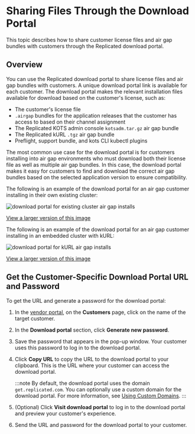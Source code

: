 # Sharing Files Through the Download Portal

This topic describes how to share customer license files and air gap bundles with customers through the Replicated download portal.

## Overview

You can use the Replicated download portal to share license files and air gap bundles with customers. A unique download portal link is available for each customer. The download portal makes the relevant installation files available for download based on the customer's license, such as:
* The customer's license file
* `.airgap` bundles for the application releases that the customer has access to based on their channel assignment
* The Replicated KOTS admin console `kotsadm.tar.gz` air gap bundle
* The Replicated kURL `.tgz` air gap bundle
* Preflight, support bundle, and kots CLI kubectl plugins

The most common use case for the download portal is for customers installing into air gap environments who must download both their license file as well as multiple air gap bundles. In this case, the download portal makes it easy for customers to find and download the correct air gap bundles based on the selected application version to ensure compatibility.

The following is an example of the download portal for an air gap customer installing in their own existing cluster:

![download portal for existing cluster air gap installs](/images/download-portal-existing-cluster.png)

[View a larger version of this image](/images/download-portal-existing-cluster.png)

The following is an example of the download portal for an air gap customer installing in an embedded cluster with kURL:

![download portal for kURL air gap installs](/images/download-portal-kurl.png)

[View a larger version of this image](/images/download-portal-kurl.png)

## Get the Customer-Specific Download Portal URL and Password

To get the URL and generate a password for the download portal:

1. In the [vendor portal](https://vendor.replicated.com), on the **Customers** page, click on the name of the target customer.

1. In the **Download portal** section, click **Generate new password**.

1. Save the password that appears in the pop-up window. Your customer uses
this password to log in to the download portal.

1. Click **Copy URL** to copy the URL to the download portal to your clipboard. This is the URL where your customer can access the download portal.

   :::note
   By default, the download portal uses the domain `get.replicated.com`. You can optionally use a custom domain for the download portal. For more information, see [Using Custom Domains](/vendor/custom-domains-using).
   :::

1. (Optional) Click **Visit download portal** to log in to the download portal
and preview your customer's experience.

1. Send the URL and password for the download portal to your customer.